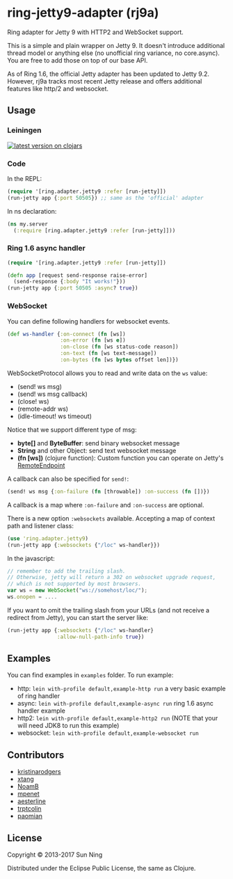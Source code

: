 # ring-jetty9-adapter (rj9a)

Ring adapter for Jetty 9 with HTTP2 and WebSocket support.

This is a simple and plain wrapper on Jetty 9. It doesn't introduce
additional thread model or anything else (no unofficial ring variance,
no core.async). You are free to add those on top of our base API.

As of Ring 1.6, the official Jetty adapter has been updated to Jetty
9.2. However, rj9a tracks most recent Jetty release and offers
additional features like http/2 and websocket.

## Usage

### Leiningen

[![latest version on clojars](http://clojars.org/info.sunng/ring-jetty9-adapter/latest-version.svg)](https://clojars.org/info.sunng/ring-jetty9-adapter)

### Code

In the REPL:

```clojure
(require '[ring.adapter.jetty9 :refer [run-jetty]])
(run-jetty app {:port 50505}) ;; same as the 'official' adapter
```

In ns declaration:

```clojure
(ns my.server
  (:require [ring.adapter.jetty9 :refer [run-jetty]]))
```

### Ring 1.6 async handler

```clojure
(require '[ring.adapter.jetty9 :refer [run-jetty]])

(defn app [request send-response raise-error]
  (send-response {:body "It works!"}))
(run-jetty app {:port 50505 :async? true})
```

### WebSocket

You can define following handlers for websocket events.

```clojure
(def ws-handler {:on-connect (fn [ws])
                 :on-error (fn [ws e])
                 :on-close (fn [ws status-code reason])
                 :on-text (fn [ws text-message])
                 :on-bytes (fn [ws bytes offset len])})
```

WebSocketProtocol allows you to read and write data on the `ws` value:

* (send! ws msg)
* (send! ws msg callback)
* (close! ws)
* (remote-addr ws)
* (idle-timeout! ws timeout)

Notice that we support different type of msg:

* **byte[]** and **ByteBuffer**: send binary websocket message
* **String** and other Object: send text websocket message
* **(fn [ws])** (clojure function): Custom function you can operate on
  Jetty's [RemoteEndpoint](http://download.eclipse.org/jetty/stable-9/apidocs/org/eclipse/jetty/websocket/api/RemoteEndpoint.html)

A callback can also be specified for `send!`:

```clojure
(send! ws msg {:on-failure (fn [throwable]) :on-success (fn [])})
```

 A callback is a map where `:on-failure` and `:on-success` are optional.

There is a new option `:websockets` available. Accepting a map of context path and listener class:
```clojure
(use 'ring.adapter.jetty9)
(run-jetty app {:websockets {"/loc" ws-handler}})
```

In the javascript:
```javascript
// remember to add the trailing slash.
// Otherwise, jetty will return a 302 on websocket upgrade request,
// which is not supported by most browsers.
var ws = new WebSocket("ws://somehost/loc/");
ws.onopen = ....
```

If you want to omit the trailing slash from your URLs (and not receive a redirect from Jetty), you can start the server like:
```clojure
(run-jetty app {:websockets {"/loc" ws-handler}
                :allow-null-path-info true})
```

## Examples

You can find examples in `examples` folder. To run example:

* http: `lein with-profile default,example-http run` a very basic
  example of ring handler
* async: `lein with-profile default,example-async run` ring 1.6 async
  handler example
* http2: `lein with-profile default,example-http2 run` (NOTE that your
  will need JDK8 to run this example)
* websocket: `lein with-profile default,example-websocket run`

## Contributors

* [kristinarodgers](https://github.com/kristinarodgers)
* [xtang](https://github.com/xtang)
* [NoamB](https://github.com/NoamB)
* [mpenet](https://github.com/mpenet)
* [aesterline](https://github.com/aesterline)
* [trptcolin](https://github.com/trptcolin)
* [paomian](https://github.com/paomian)

## License

Copyright © 2013-2017 Sun Ning

Distributed under the Eclipse Public License, the same as Clojure.
